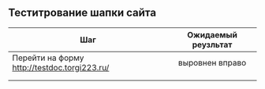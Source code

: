 ## Теститрование шапки сайта
| Шаг           | Ожидаемый реузльтат            | 
| -------------                                  |:------------------:| 
| Перейти на форму http://testdoc.torgi223.ru/   | выровнен вправо    | 
|                                                |   
|                                                |    
